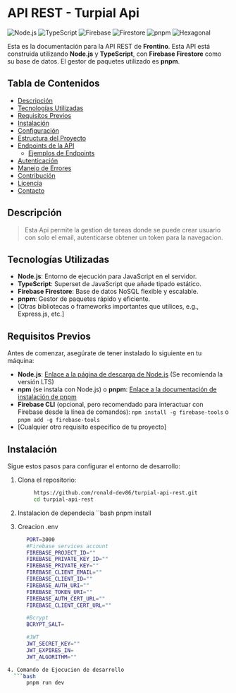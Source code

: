# API REST - Turpial Api 

![Node.js](https://img.shields.io/badge/node.js-6DA55F?style=for-the-badge&logo=node.js&logoColor=white)
![TypeScript](https://img.shields.io/badge/typescript-%23007ACC.svg?style=for-the-badge&logo=typescript&logoColor=white)
![Firebase](https://img.shields.io/badge/firebase-%23FFCA28.svg?style=for-the-badge&logo=firebase&logoColor=gray)
![Firestore](https://img.shields.io/badge/Firestore-FFCA28?style=for-the-badge&logo=firestore&logoColor=white)
![pnpm](https://img.shields.io/badge/pnpm-%23F69220.svg?style=for-the-badge&logo=pnpm&logoColor=white)
![Hexagonal](https://img.shields.io/badge/arquitectura-hexagonal-red?style=for-the-badge
)

Esta es la documentación para la API REST de **Frontino**. Esta API está construida utilizando **Node.js** y **TypeScript**, con **Firebase Firestore** como su base de datos. El gestor de paquetes utilizado es **pnpm**.

## Tabla de Contenidos

- [Descripción](#descripción)
- [Tecnologías Utilizadas](#tecnologías-utilizadas)
- [Requisitos Previos](#requisitos-previos)
- [Instalación](#instalación)
- [Configuración](#configuración)
- [Estructura del Proyecto](#estructura-del-proyecto)
- [Endpoints de la API](#endpoints-de-la-api)
  - [Ejemplos de Endpoints](#ejemplos-de-endpoints)
- [Autenticación](#autenticación)
- [Manejo de Errores](#manejo-de-errores)
- [Contribución](#contribución)
- [Licencia](#licencia)
- [Contacto](#contacto)

## Descripción

> Esta Api permite la gestion de tareas donde se puede crear usuario con solo el email, autenticarse obtener un token para la navegacion.

## Tecnologías Utilizadas

- **Node.js**: Entorno de ejecución para JavaScript en el servidor.
- **TypeScript**: Superset de JavaScript que añade tipado estático.
- **Firebase Firestore**: Base de datos NoSQL flexible y escalable.
- **pnpm**: Gestor de paquetes rápido y eficiente.
- [Otras bibliotecas o frameworks importantes que utilices, e.g., Express.js, etc.]

## Requisitos Previos

Antes de comenzar, asegúrate de tener instalado lo siguiente en tu máquina:

- **Node.js**: [Enlace a la página de descarga de Node.js](https://nodejs.org/) (Se recomienda la versión LTS)
- **npm** (se instala con Node.js) o **pnpm**: [Enlace a la documentación de instalación de pnpm](https://pnpm.io/installation)
- **Firebase CLI** (opcional, pero recomendado para interactuar con Firebase desde la línea de comandos): `npm install -g firebase-tools` o `pnpm add -g firebase-tools`
- [Cualquier otro requisito específico de tu proyecto]

## Instalación

Sigue estos pasos para configurar el entorno de desarrollo:

1. Clona el repositorio:
   ```bash
        https://github.com/ronald-dev86/turpial-api-rest.git
        cd turpial-api-rest

2. Instalacion de dependecia
``bash
  pnpm install


3. Creacion .env
```bash
      PORT=3000
      #Firebase services account
      FIREBASE_PROJECT_ID=""
      FIREBASE_PRIVATE_KEY_ID=""
      FIREBASE_PRIVATE_KEY=""
      FIREBASE_CLIENT_EMAIL=""
      FIREBASE_CLIENT_ID=""
      FIREBASE_AUTH_URI=""
      FIREBASE_TOKEN_URI=""
      FIREBASE_AUTH_CERT_URL=""
      FIREBASE_CLIENT_CERT_URL=""

      #Bcrypt
      BCRYPT_SALT=

      #JWT
      JWT_SECRET_KEY=""
      JWT_EXPIRES_IN=
      JWT_ALGORITHM=""

4. Comando de Ejecucion de desarrollo
  ```bash
      pnpm run dev
